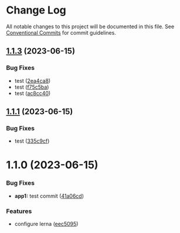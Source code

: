 # Change Log

All notable changes to this project will be documented in this file.
See [Conventional Commits](https://conventionalcommits.org) for commit guidelines.

## [1.1.3](https://github.com/thejaswitricon/lerna1/compare/@packages/app1@1.1.2...@packages/app1@1.1.3) (2023-06-15)


### Bug Fixes

* test ([2ea4ca8](https://github.com/thejaswitricon/lerna1/commit/2ea4ca87763f0ae8862f82d71fed6bfa01746d5e))
* test ([f75c5ba](https://github.com/thejaswitricon/lerna1/commit/f75c5bafe8ade3d9ba4f7c4a3322d0057b7a2438))
* test ([ac8cc40](https://github.com/thejaswitricon/lerna1/commit/ac8cc40f852799fbae28893c0d3b56dc2999c468))





## [1.1.1](https://github.com/thejaswitricon/lerna1/compare/@packages/app1@1.1.0...@packages/app1@1.1.1) (2023-06-15)


### Bug Fixes

* test ([335c9cf](https://github.com/thejaswitricon/lerna1/commit/335c9cf3b7f343786ad3d3ffd6d68d57d0607792))





# 1.1.0 (2023-06-15)


### Bug Fixes

* **app1:** test commit ([41a06cd](https://github.com/thejaswitricon/lerna1/commit/41a06cdba20c07b1d951bce4deadb00de467790b))


### Features

* configure lerna ([eec5095](https://github.com/thejaswitricon/lerna1/commit/eec5095d95c25bf0f3d33db9960895d5037ffa04))
